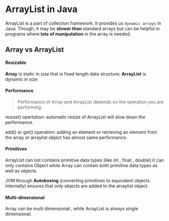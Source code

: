 # ArrayList in Java

ArrayList is a part of collection framework. It provides us `dynamic arrays`
in Java. Though, it may be **slower than** standard arrays but can be helpful
in programs where **lots of manipulation** in the array is needed.


## Array vs ArrayList

#### Resizable 

**Array** is static in size that is fixed length data structure;
**ArrayList** is dynamic in size

#### Performance
> Performance of Array and ArrayList depends on the operation you are performing.

resize() opertation: automatic resize of ArrayList will slow down the performance.

add() or get() operation: adding an element or retrieving an element from the array 
or arraylist object has almost same  performance.

#### Primitives

ArrayList can not contains primitive data types (like int , float , double) 
it can only contains Object while Array can contain both primitive data types 
as well as objects.

JVM through **Autoboxing** (converting primitives to equivalent objects internally)
ensures that only objects are added to the arraylist object. 

#### Multi-dimensional

Array can be multi dimensional , while ArrayList is always single dimensional.
